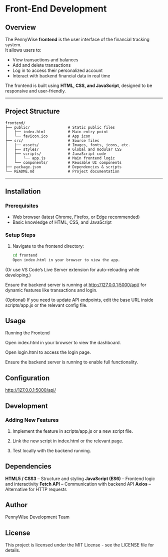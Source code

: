 # Front-End Development

## Overview
The PennyWise **frontend** is the user interface of the financial tracking system.  
It allows users to:
- View transactions and balances
- Add and delete transactions
- Log in to access their personalized account
- Interact with backend financial data in real time

The frontend is built using **HTML, CSS, and JavaScript**, designed to be responsive and user-friendly.

---
## Project Structure
```
frontend/
├── public/                 # Static public files
│   ├── index.html          # Main entry point
│   └── favicon.ico         # App icon
├── src/                    # Source files
│   ├── assets/             # Images, fonts, icons, etc.
│   ├── styles/             # Global and modular CSS
│   ├── scripts/            # JavaScript code
│   │   └── app.js          # Main frontend logic
│   └── components/         # Reusable UI components
├── package.json            # Dependencies & scripts
└── README.md               # Project documentation
```
---

## Installation

### Prerequisites
- Web browser (latest Chrome, Firefox, or Edge recommended)
- Basic knowledge of HTML, CSS, and JavaScript

### Setup Steps
1. Navigate to the frontend directory:
   ```bash
   cd frontend
   Open index.html in your browser to view the app.
(Or use VS Code’s Live Server extension for auto-reloading while developing.)

Ensure the backend server is running at http://127.0.0.1:5000/api/ for dynamic features like transactions and login.

(Optional) If you need to update API endpoints, edit the base URL inside scripts/app.js or the relevant config file.


## Usage
Running the Frontend

Open index.html in your browser to view the dashboard.

Open login.html to access the login page.

Ensure the backend server is running to enable full functionality.


## Configuration
http://127.0.0.1:5000/api/

## Development

### Adding New Features
1. Implement the feature in scripts/app.js or a new script file.

2. Link the new script in index.html or the relevant page.

3. Test locally with the backend running.

## Dependencies

**HTML5 / CSS3** – Structure and styling
**JavaScript (ES6)** – Frontend logic and interactivity
**Fetch API** – Communication with backend API
 **Axios** – Alternative for HTTP requests

## Author

PennyWise Development Team

## License

This project is licensed under the MIT License - see the LICENSE file for details.


